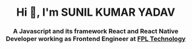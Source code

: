 <h1 align="center">Hi 👋, I'm SUNIL KUMAR YADAV</h1>
<h3 align="center">A Javascript and its framework React and React Native Developer working as Frontend Engineer at <a href="https://www.fplabs.tech/" target="_blank">FPL Technology</a></h3>
